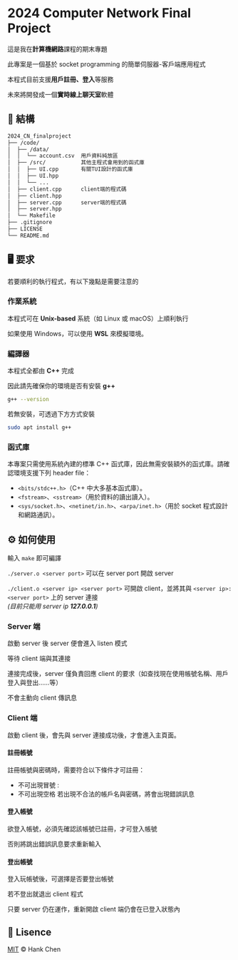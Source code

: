 # 2024 Computer Network Final Project  

這是我在**計算機網路**課程的期末專題  

此專案是一個基於 socket programming 的簡單伺服器-客戶端應用程式  

本程式目前支援**用戶註冊、登入**等服務  
  
未來將開發成一個**實時線上聊天室**軟體  
  
## 🧱 結構

```sh
2024_CN_finalproject
├── /code/
│  ├── /data/  
│  │  └── account.csv  用戶資料純放區
│  ├── /src/           其他主程式會用到的函式庫
│  │  ├── UI.cpp       有關TUI設計的函式庫
│  │  ├── UI.hpp
│  │  └── ...
│  ├── client.cpp      client端的程式碼
│  ├── client.hpp
│  ├── server.cpp      server端的程式碼
│  ├── server.hpp
│  └── Makefile
├── .gitignore
├── LICENSE
└── README.md
```

## 🖥️ 要求    

若要順利的執行程式，有以下幾點是需要注意的  

### 作業系統  

本程式可在 **Unix-based** 系統（如 Linux 或 macOS）上順利執行  

如果使用 Windows，可以使用 **WSL** 來模擬環境。  

### 編譯器  

本程式全都由 **C++** 完成  

因此請先確保你的環境是否有安裝 **g++**
```sh
g++ --version
```
若無安裝，可透過下方方式安裝  
```sh
sudo apt install g++
```
### 函式庫  
本專案只需使用系統內建的標準 C++ 函式庫，因此無需安裝額外的函式庫。請確認環境支援下列 header file：
- `<bits/stdc++.h>`（C++ 中大多基本函式庫）。
- `<fstream>`、`<sstream>`（用於資料的讀出讀入）。 
- `<sys/socket.h>`、`<netinet/in.h>`、`<arpa/inet.h>`（用於 socket 程式設計和網路通訊）。

## ⚙️ 如何使用  

輸入 `make` 即可編譯   
  
`./server.o <server port>` 可以在 server port 開啟 server    
  
`./client.o <server ip> <server port>` 可開啟 client，並將其與 `<server ip>:<server port>` 上的 server 連接    
*(目前只能用 server ip **127.0.0.1**)*  

### Server 端

啟動 server 後 server 便會進入 listen 模式  
  
等待 client 端與其連接  

連接完成後，server 僅負責回應 client 的要求（如查找現在使用帳號名稱、用戶登入與登出……等）  

不會主動向 client 傳訊息  

### Client 端

啟動 client 後，會先與 server 連接成功後，才會進入主頁面。

#### 註冊帳號  

註冊帳號與密碼時，需要符合以下條件才可註冊：
- 不可出現冒號 :   
- 不可出現空格
若出現不合法的帳戶名與密碼，將會出現錯誤訊息

#### 登入帳號  

欲登入帳號，必須先確認該帳號已註冊，才可登入帳號  

否則將跳出錯誤訊息要求重新輸入  

#### 登出帳號

登入玩帳號後，可選擇是否要登出帳號  

若不登出就退出 client 程式  

只要 server 仍在運作，重新開啟 client 端仍會在已登入狀態內  

## 🪪 Lisence  
[MIT](LICENSE) © Hank Chen  
